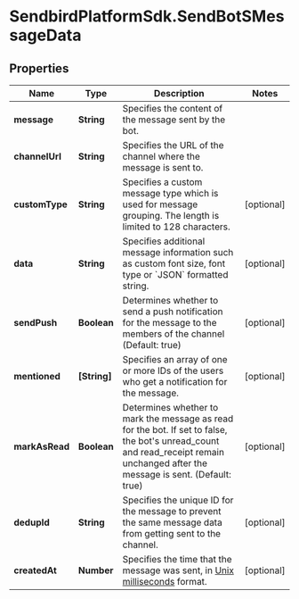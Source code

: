 # SendbirdPlatformSdk.SendBotSMessageData

## Properties

Name | Type | Description | Notes
------------ | ------------- | ------------- | -------------
**message** | **String** | Specifies the content of the message sent by the bot. | 
**channelUrl** | **String** | Specifies the URL of the channel where the message is sent to. | 
**customType** | **String** | Specifies a custom message type which is used for message grouping. The length is limited to 128 characters. | [optional] 
**data** | **String** | Specifies additional message information such as custom font size, font type or &#x60;JSON&#x60; formatted string. | [optional] 
**sendPush** | **Boolean** | Determines whether to send a push notification for the message to the members of the channel (Default: true) | [optional] 
**mentioned** | **[String]** | Specifies an array of one or more IDs of the users who get a notification for the message. | [optional] 
**markAsRead** | **Boolean** | Determines whether to mark the message as read for the bot. If set to false, the bot&#39;s unread_count and read_receipt remain unchanged after the message is sent. (Default: true) | [optional] 
**dedupId** | **String** | Specifies the unique ID for the message to prevent the same message data from getting sent to the channel. | [optional] 
**createdAt** | **Number** | Specifies the time that the message was sent, in [Unix milliseconds](/docs/chat/v3/platform-api/guides/miscellaneous#2-timestamps) format. | [optional] 



